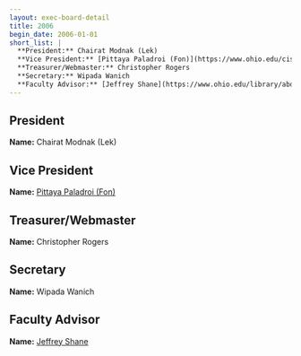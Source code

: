 ```yaml
---
layout: exec-board-detail
title: 2006
begin_date: 2006-01-01
short_list: |
  **President:** Chairat Modnak (Lek)  
  **Vice President:** [Pittaya Paladroi (Fon)](https://www.ohio.edu/cis/profile/paladroi)  
  **Treasurer/Webmaster:** Christopher Rogers  
  **Secretary:** Wipada Wanich  
  **Faculty Advisor:** [Jeffrey Shane](https://www.ohio.edu/library/about/staff/shane)
---
```


## President

**Name:** Chairat Modnak (Lek)  

## Vice President

**Name:** [Pittaya Paladroi (Fon)](https://www.ohio.edu/cis/profile/paladroi)

## Treasurer/Webmaster

**Name:** Christopher Rogers  

## Secretary

**Name:** Wipada Wanich

## Faculty Advisor

**Name:** [Jeffrey Shane](https://www.ohio.edu/library/about/staff/shane)  
